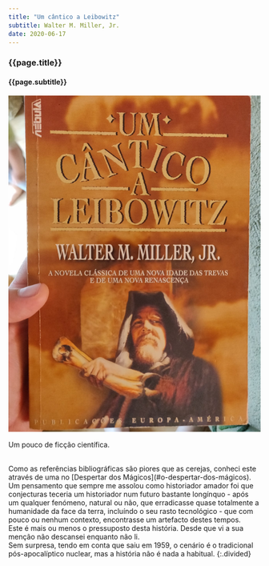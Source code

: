 ```yaml
---
title: "Um cântico a Leibowitz"
subtitle: Walter M. Miller, Jr.
date: 2020-06-17
---
```


### {{page.title}} ###
#### {{page.subtitle}} ####
![Um cântico a Leibowitz](assets/images/book-list/bk_22.jpg)

Um pouco de ficção científica.

<br/>
Como as referências bibliográficas são piores que as cerejas, conheci este através de uma no [Despertar dos Mágicos](#o-despertar-dos-mágicos).

<br/>
Um pensamento que sempre me assolou como historiador amador foi que conjecturas teceria um historiador num futuro bastante longínquo - após um qualquer fenómeno, natural ou não, que erradicasse quase totalmente a humanidade da face da terra, incluíndo o seu rasto tecnológico - que com pouco ou nenhum contexto, encontrasse um artefacto destes tempos.

<br/>
Este é mais ou menos o pressuposto desta história. Desde que vi a sua menção não descansei enquanto não li.

<br/>
Sem surpresa, tendo em conta que saiu em 1959, o cenário é o tradicional pós-apocalíptico nuclear, mas a história não é nada a habitual.
{:.divided}
